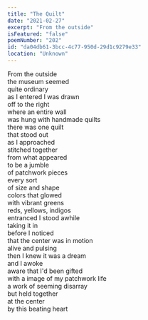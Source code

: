 ```yaml
---
title: "The Quilt"
date: "2021-02-27"
excerpt: "From the outside"
isFeatured: "false"
poemNumber: "202"
id: "da04db61-3bcc-4c77-950d-29d1c9279e33"
location: "Unknown"
---
```


From the outside  
the museum seemed  
quite ordinary  
as I entered I was drawn  
off to the right  
where an entire wall  
was hung with handmade quilts  
there was one quilt  
that stood out  
as I approached  
stitched together  
from what appeared  
to be a jumble  
of patchwork pieces  
every sort  
of size and shape  
colors that glowed  
with vibrant greens  
reds, yellows, indigos  
entranced I stood awhile  
taking it in  
before I noticed  
that the center was in motion  
alive and pulsing  
then I knew it was a dream  
and I awoke  
aware that I'd been gifted  
with a image of my patchwork life  
a work of seeming disarray  
but held together  
at the center  
by this beating heart
